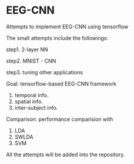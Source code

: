 # EEG-CNN
Attempts to implement EEG-CNN using tensorflow

The small attempts include the followings:

step1. 2-layer NN

step2. MNIST - CNN

step3. tuning other applications

Goal: tensorflow-based EEG-CNN framework
 1. temporal info.
 2. spatial info.
 3. inter-subject info.
 
Comparison: performance comparision with
 1. LDA
 2. SWLDA
 3. SVM

All the attempts will be added into the repository.
